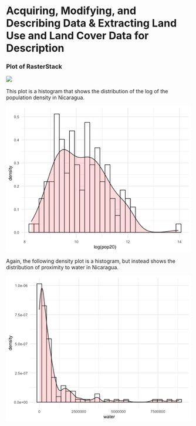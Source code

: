 # Acquiring, Modifying, and Describing Data & Extracting Land Use and Land Cover Data for Description

### Plot of RasterStack

![](project5pt.png)

This plot is a histogram that shows the distribution of the log of the population density in Nicaragua.

![](project5.png)

Again, the following density plot is a histogram, but instead shows the distribution of proximity to water in Nicaragua.

![](project5water.png)
